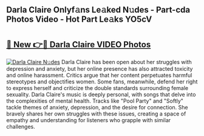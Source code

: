 ## Darla Claire Onlyf𝚊ns Le𝚊ked N𝚞des - Part-cda Photos Video - Hot Part Le𝚊ks YO5cV

# <h2><a href="http://ac11207.deff.icu/?id=Darla+Claire">🔗 New 👉🔴 Darla Claire VIDEO Photos</a></h2>

[![Darla Claire N𝚞des](https://i.imgur.com/rIISA9y.gif)](http://ac11207.deff.icu/?id=Darla+Claire)
Darla Claire has been open about her struggles with depression and anxiety, but her online presence has also attracted toxicity and online harassment. Critics argue that her content perpetuates harmful stereotypes and objectifies women. Some fans, meanwhile, defend her right to express herself and criticize the double standards surrounding female sexuality. Darla Claire's music is deeply personal, with songs that delve into the complexities of mental health. Tracks like "Pool Party" and "Softly" tackle themes of anxiety, depression, and the desire for connection. She bravely shares her own struggles with these issues, creating a space of empathy and understanding for listeners who grapple with similar challenges.
